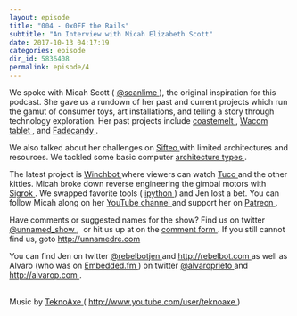 ```yaml
---
layout: episode
title: "004 - 0x0FF the Rails"
subtitle: "An Interview with Micah Elizabeth Scott"
date: 2017-10-13 04:17:19
categories: episode
dir_id: 5836408
permalink: episode/4
---
```

<p>
 We spoke with Micah Scott (
 <a href="https://twitter.com/scanlime">
  @scanlime
 </a>
 ), the original inspiration for this podcast. She gave us a rundown of her past and current projects which run the gamut of consumer toys, art installations, and telling a story through technology exploration. Her past projects include
 <a href="http://www.misc.name/coastermelt/">
  coastemelt
 </a>
 ,
 <a href="https://youtu.be/j4AKwJERxOw">
  Wacom tablet
 </a>
 , and
 <a href="http://www.misc.name/#/fadecandy/">
  Fadecandy
 </a>
 .
</p>
<p>
 We also talked about her challenges on
 <a href="https://blog.adafruit.com/2012/12/05/how-we-built-a-super-nintendo-out-of-a-wireless-keyboard-sifteo-sifteo/">
  Sifteo
 </a>
 with limited architectures and resources. We tackled some basic computer
 <a href="http://infocenter.arm.com/help/index.jsp?topic=/com.arm.doc.faqs/ka11516.html">
  architecture types
 </a>
 .
</p>
<p>
 The latest project is
 <a href="https://www.youtube.com/watch?v=s3O0jKvxUIM">
  Winchbot
 </a>
 where viewers can watch
 <a href="https://twitter.com/TucoTheCat">
  Tuco
 </a>
 and the other kitties. Micah broke down reverse engineering the gimbal motors with
 <a href="http://sigrok.org/">
  Sigrok
 </a>
 . We swapped favorite tools (
 <a href="http://ipython.org/notebook.html">
  ipython
 </a>
 ) and Jen lost a bet. You can follow Micah along on her
 <a href="https://www.youtube.com/user/micahjd">
  YouTube channel
 </a>
 and support her on
 <a href="https://www.patreon.com/scanlime">
  Patreon
 </a>
 .
</p>
<p>
 Have comments or suggested names for the show? Find us on twitter
 <a href="https://twitter.com/unnamed_show">
  @unnamed_show
 </a>
 ,  or hit us up at on the
 <a href="https://goo.gl/forms/2JSxjsaTCmczwS9J2">
  comment form
 </a>
 . If you still cannot find us, goto
 <a href="http://unnamedre.com">
  http://unnamedre.com
 </a>
</p>
<p>
 You can find Jen on twitter
 <a href="https://twitter.com/rebelbotjen">
  @rebelbotjen
 </a>
 and
 <a href="http://rebelbot.com">
  http://rebelbot.com
 </a>
 as well as Alvaro (who was on
 <a href="http://embedded.fm/episodes/215">
  Embedded.fm
 </a>
 ) on twitter
 <a href="https://twitter.com/alvaroprieto">
  @alvaroprieto
 </a>
 and
 <a href="http://alvarop.com">
  http://alvarop.com
 </a>
 .
</p>
<p>
 <br/>
 Music by
 <a href="http://www.teknoaxe.com">
  TeknoAxe
 </a>
 (
 <a href="http://www.youtube.com/user/teknoaxe">
  http://www.youtube.com/user/teknoaxe
 </a>
 )
</p>
<p>
</p>
